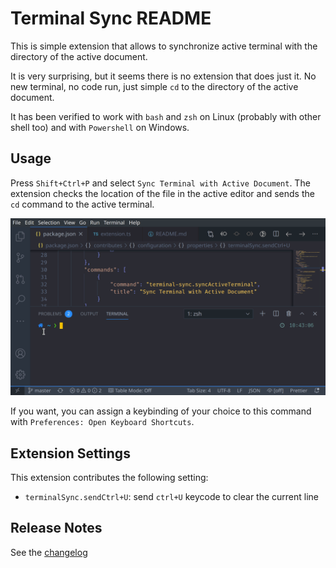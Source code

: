# Terminal Sync README

This is simple extension that allows to synchronize active terminal with the directory of the active document.

It is very surprising, but it seems there is no extension that does just it. No new terminal, no code run, just simple `cd` to the directory of the active document.

It has been verified to work with `bash` and `zsh` on Linux (probably with other shell too) and with `Powershell` on Windows.

## Usage

Press `Shift+Ctrl+P` and select `Sync Terminal with Active Document`. The extension checks the location of the file in the active editor and sends the `cd` command to the active terminal.

![Demo](images/demo1.gif)

If you want, you can assign a keybinding of your choice to this command with `Preferences: Open Keyboard Shortcuts`.

<!-- ## Features

Describe specific features of your extension including screenshots of your extension in action. Image paths are relative to this README file.

For example if there is an image subfolder under your extension project workspace:

\!\[feature X\]\(images/feature-x.png\)

> Tip: Many popular extensions utilize animations. This is an excellent way to show off your extension! We recommend short, focused animations that are easy to follow. -->

## Extension Settings

This extension contributes the following setting:

* `terminalSync.sendCtrl+U`: send `ctrl+U`  keycode to clear the current line

<!-- ## Known Issues

Calling out known issues can help limit users opening duplicate issues against your extension. -->

## Release Notes

See the [changelog](CHANGELOG.md)
